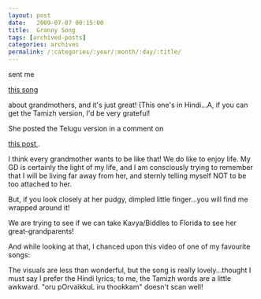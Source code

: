 ```yaml
---
layout: post
date:	2009-07-07 00:15:00
title:  Granny Song
tags: [archived-posts]
categories: archives
permalink: /:categories/:year/:month/:day/:title/
---
```

<lj user="inspirethoughts"> sent me 


<a href="http://www.esnips.com/doc/62838cda-77e6-4d86-a5d6-a2b6e7c88e3e/Jeans-Khene-Ko-Dadi---Jeans"> this song </a> 


about grandmothers, and it's just great! (This one's in Hindi...A, if you can get the Tamizh version, I'd be very grateful!


She posted the Telugu version in a comment on 


<a href="http://deponti.livejournal.com/555191.html"> this post </a>.

I think every grandmother wants to be like that! We do like to enjoy life. My GD is certainly the light of my life, and I am consciously trying to remember that I will be living far away from her, and sternly telling myself NOT to be too attached to her. 

But, if you look closely at her pudgy, dimpled little finger...you will find me wrapped around it!



We are trying to see if we can take Kavya/Biddles to Florida to see her great-grandparents!

And while looking at that, I chanced upon this video of one of my favourite songs:

<lj-embed id="74"/>

The visuals are less than wonderful, but the song is really lovely...thought I must say I prefer the Hindi lyrics; to me, the Tamizh words are a little awkward. "oru pOrvaikkuL iru thookkam" doesn't scan well!
